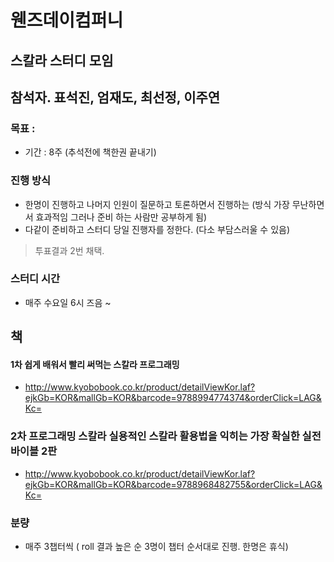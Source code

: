 # 웬즈데이컴퍼니

## 스칼라 스터디 모임

## 참석자. 표석진, 엄재도, 최선정, 이주연

### 목표 : 
- 기간 : 8주 (추석전에 책한권 끝내기)

### 진행 방식
- 한명이 진행하고 나머지 인원이 질문하고 토론하면서 진행하는 (방식 가장 무난하면서 효과적임 그러나 준비 하는 사람만 공부하게 됨)
- 다같이 준비하고 스터디 당일 진행자를 정한다. (다소 부담스러울 수 있음) 

> 투표결과 2번 채택.

### 스터디 시간
- 매주 수요일 6시 즈음 ~ 

## 책 

#### 1차 쉽게 배워서 빨리 써먹는 스칼라 프로그래밍
- http://www.kyobobook.co.kr/product/detailViewKor.laf?ejkGb=KOR&mallGb=KOR&barcode=9788994774374&orderClick=LAG&Kc=

### 2차 프로그래밍 스칼라 실용적인 스칼라 활용법을 익히는 가장 확실한 실전 바이블 2판
- http://www.kyobobook.co.kr/product/detailViewKor.laf?ejkGb=KOR&mallGb=KOR&barcode=9788968482755&orderClick=LAG&Kc=

### 분량

- 매주 3챕터씩 ( roll 결과 높은 순 3명이 챕터 순서대로 진행. 한명은 휴식)

